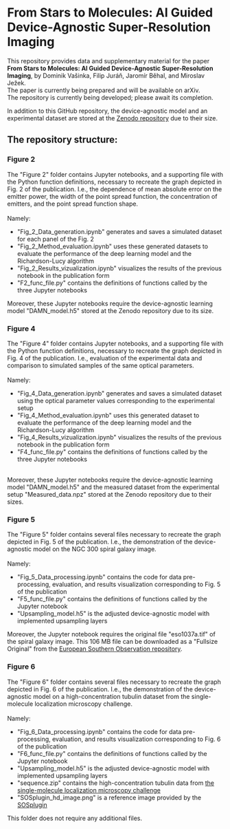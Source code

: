 # From Stars to Molecules: AI Guided Device-Agnostic Super-Resolution Imaging

This repository provides data and supplementary material for the paper **From Stars to Molecules: AI Guided Device-Agnostic Super-Resolution Imaging**, by Dominik Vašinka, Filip Juráň, Jaromír Běhal, and Miroslav Ježek. <br>
The paper is currently being prepared and will be available on arXiv. <br>
The repository is currently being developed; please await its completion.

In addition to this GitHub repository, the device-agnostic model and an experimental dataset are stored at the [Zenodo repository](https://zenodo.org/records/14641652) due to their size.

## The repository structure:
### Figure 2
The "Figure 2" folder contains Jupyter notebooks, and a supporting file with the Python function definitions, necessary to recreate the graph depicted in Fig. 2 of the publication. I.e., the dependence of mean absolute error on the emitter power, the width of the point spread function, the concentration of emitters, and the point spread function shape. <br><br>
Namely:
- "Fig_2_Data_generation.ipynb" generates and saves a simulated dataset for each panel of the Fig. 2
- "Fig_2_Method_evaluation.ipynb" uses these generated datasets to evaluate the performance of the deep learning model and the Richardson-Lucy algorithm
- "Fig_2_Results_vizualization.ipynb" visualizes the results of the previous notebook in the publication form
- "F2_func_file.py" contains the definitions of functions called by the three Jupyter notebooks

Moreover, these Jupyter notebooks require the device-agnostic learning model "DAMN_model.h5" stored at the Zenodo repository due to its size.

### Figure 4
The "Figure 4" folder contains Jupyter notebooks, and a supporting file with the Python function definitions, necessary to recreate the graph depicted in Fig. 4 of the publication. I.e., evaluation of the experimental data and comparison to simulated samples of the same optical parameters. <br><br>
Namely:
- "Fig_4_Data_generation.ipynb" generates and saves a simulated dataset using the optical parameter values corresponding to the experimental setup
- "Fig_4_Method_evaluation.ipynb" uses this generated dataset to evaluate the performance of the deep learning model and the Richardson-Lucy algorithm
- "Fig_4_Results_vizualization.ipynb" visualizes the results of the previous notebook in the publication form
- "F4_func_file.py" contains the definitions of functions called by the three Jupyter notebooks
<br>
Moreover, these Jupyter notebooks require the device-agnostic learning model "DAMN_model.h5" and the measured dataset from the experimental setup "Measured_data.npz" stored at the Zenodo repository due to their sizes.

### Figure 5
The "Figure 5" folder contains several files necessary to recreate the graph depicted in Fig. 5 of the publication. I.e., the demonstration of the device-agnostic model on the NGC 300 spiral galaxy image. <br><br>
Namely:
- "Fig_5_Data_processing.ipynb" contains the code for data pre-processing, evaluation, and results visualization corresponding to Fig. 5 of the publication
- "F5_func_file.py" contains the definitions of functions called by the Jupyter notebook
- "Upsampling_model.h5" is the adjusted device-agnostic model with implemented upsampling layers

Moreover, the Jupyter notebook requires the original file "eso1037a.tif" of the spiral galaxy image. This 106 MB file can be downloaded as a "Fullsize Original" from the [European Southern Observation repository](https://eso.org/public/images/eso1037a/).

### Figure 6
The "Figure 6" folder contains several files necessary to recreate the graph depicted in Fig. 6 of the publication. I.e., the demonstration of the device-agnostic model on a high-concentration tubulin dataset from the single-molecule localization microscopy challenge. <br><br>
Namely:
- "Fig_6_Data_processing.ipynb" contains the code for data pre-processing, evaluation, and results visualization corresponding to Fig. 6 of the publication
- "F6_func_file.py" contains the definitions of functions called by the Jupyter notebook
- "Upsampling_model.h5" is the adjusted device-agnostic model with implemented upsampling layers
- "sequence.zip" contains the high-concentration tubulin data from [the single-molecule localization microscopy challenge](https://srm.epfl.ch/srm/dataset/challenge-2D-real/Real_High_Density/index.html)
- "SOSplugin_hd_image.png" is a reference image provided by the [SOSplugin](https://smal.ws/wp/software/sosplugin/)

This folder does not require any additional files.
